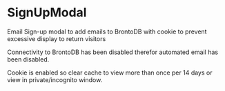 # SignUpModal
Email Sign-up modal to add emails to BrontoDB with cookie to prevent excessive display to return visitors

Connectivity to BrontoDB has been disabled therefor automated email has been disabled.

Cookie is enabled so clear cache to view more than once per 14 days or view in private/incognito window. 
